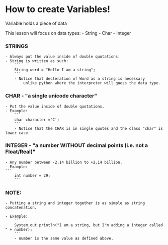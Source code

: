 # How to create Variables!


Variable holds a piece of data

This lesson will focus on data types:
	- String
	- Char
	- Integer

### STRINGS

	- Always put the value inside of double quotations.
	- String is written as such:
		```
		String word = "Hello I am a string";
		```
		- Notice that decleration of Word as a string is necessary 
			unlike python where the interpreter will guess the data type.

### CHAR - "a single unicode character"

	- Put the value inside of double quotations.
	- Example:
		```
		char character ='C';
		```
		- Notice that the CHAR is in single quotes and the class "char" is lower case.

### INTEGER - "a number WITHOUT decimal points (i.e. not a Float/Real)"

	- Any number between -2.14 billion to +2.14 billion.
	- Example:
	```
		int number = 29;
		```

### NOTE:
	- Putting a string and integer together is as simple as string concatenation.

	- Example: 
		```
		System.out.println("I am a string, but I'm adding a integer called " + number);
		```
		- number is the same value as defined above.
